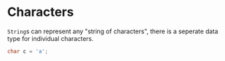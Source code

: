 # Characters

`String`s can represent any "string of characters", there is a seperate data type
for individual characters.

```java
char c = 'a';
```
